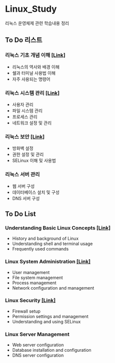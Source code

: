 # Linux_Study
리눅스 운영체제 관련 학습내용 정리

## To Do 리스트

### 리눅스 기초 개념 이해 [[Link]](/Basic/)

- 리눅스의 역사와 배경 이해
- 쉘과 터미널 사용법 이해
- 자주 사용되는 명령어

### 리눅스 시스템 관리 [[Link]](/SystemManagement/)

- 사용자 관리
- 파일 시스템 관리
- 프로세스 관리
- 네트워크 설정 및 관리

### 리눅스 보안 [[Link]](/SecuritySetting/)

- 방화벽 설정
- 권한 설정 및 관리
- SELinux 이해 및 사용법

### 리눅스 서버 관리

- 웹 서버 구성
- 데이터베이스 설치 및 구성
- DNS 서버 구성


## To Do List

### Understanding Basic Linux Concepts [[Link]](/Basic/README_EN.md)

- History and background of Linux
- Understanding shell and terminal usage
- Frequently used commands

### Linux System Administration [[Link]](/SystemManagement/README_EN.md)

- User management
- File system management
- Process management
- Network configuration and management

### Linux Security [[Link]](/SecuritySetting/README_EN.md)

- Firewall setup
- Permission settings and management
- Understanding and using SELinux

### Linux Server Management

- Web server configuration
- Database installation and configuration
- DNS server configuration